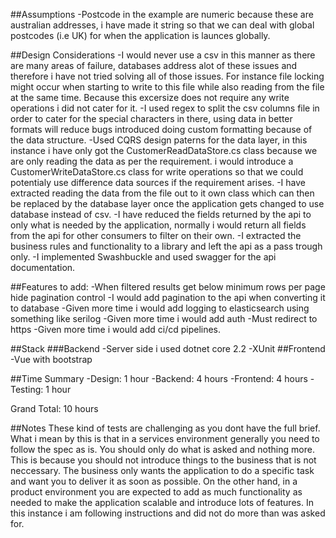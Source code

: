 ##Assumptions
-Postcode in the example are numeric because these are australian addresses, i have made it string so that we can deal with global postcodes (i.e UK) for when the application is launces globally.


##Design Considerations
-I would never use a csv in this manner as there are many areas of failure, databases address alot of these issues and therefore i have not tried solving all of those issues. For instance file locking might occur when starting to write to this file while also reading from the file at the same time.  Because this excersize does not require any write operations i did not cater for it.
-I used regex to split the csv columns file in order to cater for the special characters in there, using data in better formats will reduce bugs introduced doing custom formatting because of the data structure.
-Used CQRS design paterns for the data layer, in this instance i have only got the CustomerReadDataStore.cs class because we are only reading the data as per the requirement. i would introduce a CustomerWriteDataStore.cs class for write operations so that we could potentialy use difference data sources if the requirement arises.
-I have extracted reading the data from the file out to it own class which can then be replaced by the database layer once the application gets changed to use database instead of csv.
-I have reduced the fields returned by the api to only what is needed by the application, normally i would return all fields from the api for other consumers to filter on their own.
-I extracted the business rules and functionality to a library and left the api as a pass trough only.
-I implemented Swashbuckle and used swagger for the api documentation.

##Features to add:
-When filtered results get below minimum rows per page hide pagination control
-I would add pagination to the api when converting it to database
-Given more time i would add logging to elasticsearch using something like serilog
-Given more time i would add auth
-Must redirect to https
-Given more time i would add ci/cd pipelines.

##Stack
###Backend
-Server side i used dotnet core 2.2
-XUnit
##Frontend
-Vue with bootstrap

##Time Summary
-Design:		1  hour
-Backend:		4  hours
-Frontend:		4  hours
-Testing:		1  hour

Grand Total:	10 hours

##Notes
These kind of tests are challenging as you dont have the full brief. 
What i mean by this is that in a services environment generally you need to follow the spec as is. You should only do what is asked and nothing more. This is because you should not introduce things to the business that is not neccessary. The business only wants the application to do a specific task and want you to deliver it as soon as possible.
On the other hand, in a product environment you are expected to add as much functionality as needed to make the application scalable and introduce lots of features.
In this instance i am following instructions and did not do more than was asked for.
